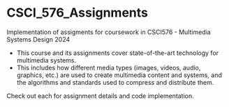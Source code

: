 # CSCI_576_Assignments

Implementation of assigments for coursework in CSCI576 - Multimedia Systems Design 2024
- This course and its assignments cover state-of-the-art technology for multimedia systems.
- This includes how different media types (images, videos, audio, graphics, etc.) are used to create multimedia content and systems, and the algorithms and standards used to compress and distribute them. 

Check out each for assignment details and code implementation.
